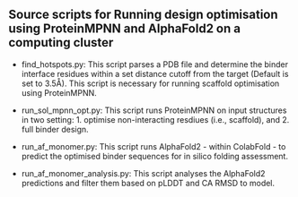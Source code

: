 ## Source scripts for Running design optimisation using ProteinMPNN and AlphaFold2 on a computing cluster

  - find_hotspots.py:
    This script parses a PDB file and determine the binder interface residues within a set distance cutoff from the               target (Default is set to 3.5Å). This script is necessary for running scaffold optimisation using ProteinMPNN.
  
  - run_sol_mpnn_opt.py:
    This script runs ProteinMPNN on input structures in two setting: 1. optimise non-interacting resdiues (i.e.,                  scaffold), and 2. full binder design.

  - run_af_monomer.py:
    This script runs AlphaFold2 - within ColabFold - to predict the optimised binder sequences for in silico folding              assessment.
    
  - run_af_monomer_analysis.py:
    This script analyses the AlphaFold2 predictions and filter them based on pLDDT and CA RMSD to model.


